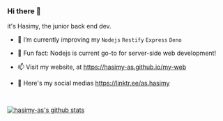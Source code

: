 ### Hi there 👋
it's Hasimy, the junior back end dev.
<br>

 - 🌱  I’m currently improving my `Nodejs` `Restify` `Express` `Deno`
 
 - 🙌  Fun fact: Nodejs is current go-to for server-side web development!
 
 - 📫  Visit my website, at https://hasimy-as.github.io/my-web
 
 - 🔭  Here's my social medias https://linktr.ee/as.hasimy

<br>

[![hasimy-as's github stats](https://github-readme-stats.vercel.app/api?username=hasimy-as&show_icons=true&theme=buefy)](https://github.com/hasimy-as/github-readme-stats)

<!--
**hasimy-as/hasimy-as** is a ✨ _special_ ✨ repository because its `README.md` (this file) appears on your GitHub profile.

Here are some ideas to get you started:

- 🔭 I’m currently working on ...
- 🌱 I’m currently learning ...
- 👯 I’m looking to collaborate on ...
- 🤔 I’m looking for help with ...
-  Ask me about ...
- 📫 How to reach me: ...
- 😄 Pronouns: ...
- ⚡ Fun fact: ...
-->
